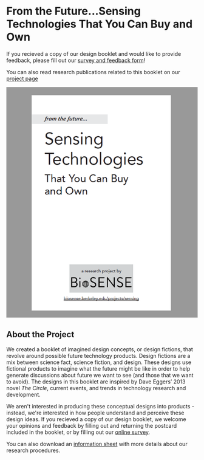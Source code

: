 # From the Future...Sensing Technologies That You Can Buy and Own
If you recieved a copy of our design booklet and would like to provide feedback, please fill out our [survey and feedback form](https://berkeley.qualtrics.com/jfe/form/SV_39mxSvlH4gQbImp)!

You can also read research publications related to this booklet on our [project page](../sci-fi-design-fiction/)

![cover of our booklet](assets/booklet-cover.png)

## About the Project
We created a booklet of imagined design concepts, or design fictions, that revolve around possible future technology products. Design fictions are a mix between science fact, science fiction, and design. These designs use fictional products to imagine what the future might be like in order to help generate discussions about future we want to see (and those that we want to avoid). The designs in this booklet are inspired by Dave Eggers’ 2013 novel _The Circle_, current events, and trends in technology research and development.

We aren't interested in producing these conceptual designs into products - instead, we're interested in how people understand and perceive these design ideas. If you recieved a copy of our design booklet, we welcome your opinions and feedback by filling out and returning the postcard included in the booklet, or by filling out our [online survey](https://berkeley.qualtrics.com/jfe/form/SV_39mxSvlH4gQbImp). 

You can also download an [information sheet](http://people.ischool.berkeley.edu/~richmond/forms/postcards-consent.pdf) with more details about our research procedures. 
